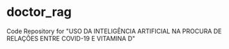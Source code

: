 # doctor_rag
Code Repository for "USO DA INTELIGÊNCIA ARTIFICIAL NA PROCURA DE RELAÇÕES ENTRE COVID-19 E VITAMINA D"
